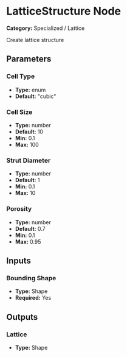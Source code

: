 
# LatticeStructure Node

**Category:** Specialized / Lattice

Create lattice structure

## Parameters


### Cell Type
- **Type:** enum
- **Default:** "cubic"





### Cell Size
- **Type:** number
- **Default:** 10
- **Min:** 0.1
- **Max:** 100



### Strut Diameter
- **Type:** number
- **Default:** 1
- **Min:** 0.1
- **Max:** 10



### Porosity
- **Type:** number
- **Default:** 0.7
- **Min:** 0.1
- **Max:** 0.95



## Inputs


### Bounding Shape
- **Type:** Shape
- **Required:** Yes



## Outputs


### Lattice
- **Type:** Shape




